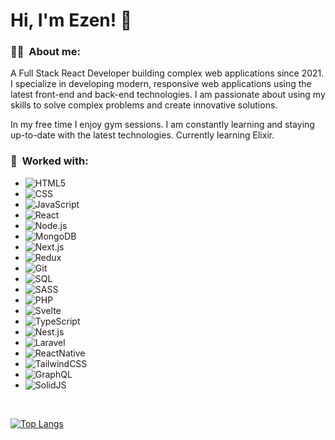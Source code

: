 

<!---
ezengaston/ezengaston is a ✨ special ✨ repository because its `README.md` (this file) appears on your GitHub profile.
You can click the Preview link to take a look at your changes.
--->

<h1> Hi, I'm Ezen! 👋 </h1>

<h3> 👨‍💻&nbsp; About me: </h3>

A Full Stack React Developer building complex web applications since 2021. I specialize in developing modern, responsive web applications using the latest front-end and back-end technologies. I am passionate about using my skills to solve complex problems and create innovative solutions.

In my free time I enjoy gym sessions. I am constantly learning and staying up-to-date with the latest technologies. Currently learning Elixir.

<h3> 💞️&nbsp; Worked with: </h3>

- ![HTML5](https://img.shields.io/badge/-HTML5-333333?style=flat&logo=HTML5)
- ![CSS](https://img.shields.io/badge/-CSS-333333?style=flat&logo=CSS3&logoColor=1572B6)
- ![JavaScript](https://img.shields.io/badge/-JavaScript-333333?style=flat&logo=javascript)
- ![React](https://img.shields.io/badge/-React-333333?style=flat&logo=react)
- ![Node.js](https://img.shields.io/badge/-Node.js-333333?style=flat&logo=node.js)
- ![MongoDB](https://img.shields.io/badge/-MongoDB-333333?style=flat&logo=mongodb)
- ![Next.js](https://img.shields.io/badge/-Next.js-333333?style=flat&logo=next.js)
- ![Redux](https://img.shields.io/badge/-Redux-333333?style=flat&logo=redux)
- ![Git](https://img.shields.io/badge/-Git-333333?style=flat&logo=git)
- ![SQL](https://img.shields.io/badge/-SQL-333333?style=flat&logo=MySQL&logoColor=white)
- ![SASS](https://img.shields.io/badge/-SASS-333333?style=flat&logo=Sass)
- ![PHP](https://img.shields.io/badge/-PHP-333333?style=flat&logo=PHP)
- ![Svelte](https://img.shields.io/badge/-Svelte-333333?style=flat&logo=Svelte)
- ![TypeScript](https://img.shields.io/badge/-TypeScript-333333?style=flat&logo=typescript)
- ![Nest.js](https://img.shields.io/badge/-Nest.js-333333?style=flat&logo=nestjs)
- ![Laravel](https://img.shields.io/badge/-Laravel-333333?style=flat&logo=laravel)
- ![ReactNative](https://img.shields.io/badge/-ReactNative-333333?style=flat&logo=react)
- ![TailwindCSS](https://img.shields.io/badge/-TailwindCSS-333333?style=flat&logo=tailwindcss)
- ![GraphQL](https://img.shields.io/badge/-GraphQL-333333?style=flat&logo=graphql&logoColor=E10098)
- ![SolidJS](https://img.shields.io/badge/-SolidJS-333333?style=flat&logo=solid&logoColor=446B9E)

<br/>

[![Top Langs](https://github-readme-stats.vercel.app/api/top-langs/?username=ezengaston&layout=compact)](https://github.com/ezengaston)
